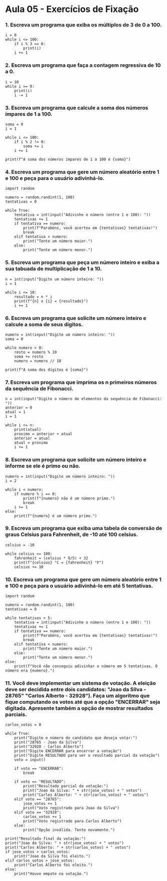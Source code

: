 # Aula 05 - Exercícios de Fixação

### 1. Escreva um programa que exiba os múltiplos de 3 de 0 a 100.
```
i = 0
while i <= 100:
    if i % 3 == 0:
        print(i)
    i += 1
```

### 2. Escreva um programa que faça a contagem regressiva de 10 a 0.
```
i = 10
while i >= 0:
    print(i)
    i -= 1
```

### 3. Escreva um programa que calcule a soma dos números ímpares de 1 a 100.
```
soma = 0
i = 1

while i <= 100:
    if i % 2 != 0:
        soma += i
    i += 1

print(f"A soma dos números ímpares de 1 a 100 é {soma}")
```

### 4. Escreva um programa que gere um número aleatório entre 1 e 100 e peça para o usuário adivinhá-lo.
```
import random

numero = random.randint(1, 100)
tentativas = 0

while True:
    tentativa = int(input("Adivinhe o número (entre 1 e 100): "))
    tentativas += 1
    if tentativa == numero:
        print(f"Parabéns, você acertou em {tentativas} tentativas!")
        break
    elif tentativa < numero:
        print("Tente um número maior.")
    else:
        print("Tente um número menor.")
```

### 5. Escreva um programa que peça um número inteiro e exiba a sua tabuada de multiplicação de 1 a 10.

```
n = int(input("Digite um número inteiro: "))
i = 1

while i <= 10:
    resultado = n * i
    print(f"{n} x {i} = {resultado}")
    i += 1
```    
### 6. Escreva um programa que solicite um número inteiro e calcule a soma de seus dígitos.
```
numero = int(input("Digite um número inteiro: "))
soma = 0

while numero > 0:
    resto = numero % 10
    soma += resto
    numero = numero // 10

print(f"A soma dos dígitos é {soma}")
```

### 7. Escreva um programa que imprima os n primeiros números da sequência de Fibonacci.
```
n = int(input("Digite o número de elementos da sequência de Fibonacci: "))
anterior = 0
atual = 1
i = 1

while i <= n:
    print(atual)
    proximo = anterior + atual
    anterior = atual
    atual = proximo
    i += 1
```

### 8. Escreva um programa que solicite um número inteiro e informe se ele é primo ou não.
```
numero = int(input("Digite um número inteiro: "))
i = 2

while i < numero:
    if numero % i == 0:
        print(f"{numero} não é um número primo.")
        break
    i += 1
else:
    print(f"{numero} é um número primo.")
```

### 9. Escreva um programa que exiba uma tabela de conversão de graus Celsius para Fahrenheit, de -10 até 100 celsius.
```
celsius = -10

while celsius <= 100:
    fahrenheit = (celsius * 9/5) + 32
    print(f"{celsius} °C = {fahrenheit} °F")
    celsius += 10
```


### 10. Escreva um programa que gere um número aleatório entre 1 e 100 e peça para o usuário adivinhá-lo em até 5 tentativas.
```
import random

numero = random.randint(1, 100)
tentativas = 0

while tentativas < 5:
    tentativa = int(input("Adivinhe o número (entre 1 e 100): "))
    tentativas += 1
    if tentativa == numero:
        print(f"Parabéns, você acertou em {tentativas} tentativas!")
        break
    elif tentativa < numero:
        print("Tente um número maior.")
    else:
        print("Tente um número menor.")
else:
    print(f"Você não conseguiu adivinhar o número em 5 tentativas. O número era {numero}.")
```
### 11. Você deve implementar um sistema de votação. A eleição deve ser decidida entre dois candidatos: "Joao da Silva - 28765"  "Carlos Alberto - 32928"). Faça um algoritmo que fique computando os votos até que a opção "ENCERRAR" seja digitada. Apresente também a opção de mostrar resultados parciais.
```jose_votos = 0
carlos_votos = 0

while True:
    print("Digite o número do candidato que deseja votar:")
    print("28765 - Joao da Silva")
    print("32928 - Carlos Alberto")
    print("Digite ENCERRAR para encerrar a votação")
    print("Digite RESULTADO para ver o resultado parcial da votação")
    voto = input()

    if voto == "ENCERRAR":
        break

    if voto == "RESULTADO":
        print("Resultado parcial da votação:")
        print("Joao da Silva: " + str(jose_votos) + " votos")
        print("Carlos Alberto: " + str(carlos_votos) + " votos")
    elif voto == "28765":
        jose_votos += 1
        print("Voto registrado para Joao da Silva")
    elif voto == "32928":
        carlos_votos += 1
        print("Voto registrado para Carlos Alberto")
    else:
        print("Opção inválida. Tente novamente.")

print("Resultado final da votação:")
print("Joao da Silva: " + str(jose_votos) + " votos")
print("Carlos Alberto: " + str(carlos_votos) + " votos")
if jose_votos > carlos_votos:
    print("Joao da Silva foi eleito.")
elif carlos_votos > jose_votos:
    print("Carlos Alberto foi eleito.")
else:
    print("Houve empate na votação.")
```
